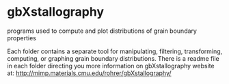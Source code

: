# gbXstallography
programs used to compute and plot distributions of grain boundary properties

Each folder contains a separate tool for manipulating, filtering, transforming, 
computing, or graphing grain boundary distributions.  There is a readme file
in each folder directing you more information on gbXstallography website at:
http://mimp.materials.cmu.edu/rohrer/gbXstallography/

